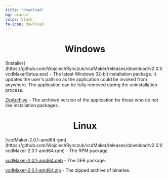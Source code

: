 ```yaml
---
title: "download"
bg: orange
color: black
fa-icon: download
---
```

<center><i class="fa fa-windows fa-4x" aria-hidden="true"></i><h1>Windows</h1></center>
[Installer](https://github.com/WojciechRynczuk/vcdMaker/releases/download/v2.0.1/vcdMakerSetup.exe) - The latest Windows 32-bit installation package. It updates the user's path so as the application could be invoked from anywhere. The application can be fully removed during the uninstallation process.

[ZipArchive](https://github.com/WojciechRynczuk/vcdMaker/releases/download/v2.0.1/vcdMaker.zip) - The archived version of the application for those who do not like installation packages.
<center><i class="fa fa-linux fa-4x" aria-hidden="true"></i><h1>Linux</h1></center>
[vcdMaker-2.0.1-amd64.rpm](https://github.com/WojciechRynczuk/vcdMaker/releases/download/v2.0.1/vcdMaker-2.0.1-amd64.rpm) - The RPM package.

[vcdMaker-2.0.1-amd64.deb](https://github.com/WojciechRynczuk/vcdMaker/releases/download/v2.0.1/vcdMaker-2.0.1-amd64.deb) - The DEB package.

[vcdMaker-2.0.1-amd64.zip](https://github.com/WojciechRynczuk/vcdMaker/releases/download/v2.0.1/vcdMaker-2.0.1-amd64.zip) - The zipped archive of binaries.
